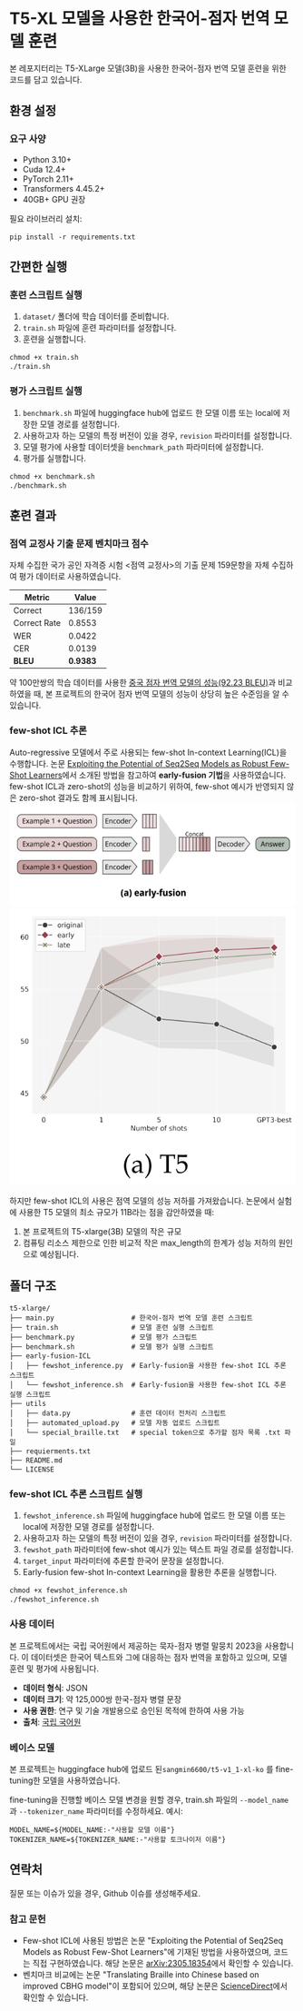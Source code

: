 # T5-XL 모델을 사용한 한국어-점자 번역 모델 훈련

본 레포지터리는 T5-XLarge 모델(3B)을 사용한 한국어-점자 번역 모델 훈련을 위한 코드를 담고 있습니다.

## 환경 설정

### 요구 사양
- Python 3.10+
- Cuda 12.4+
- PyTorch 2.11+
- Transformers 4.45.2+
- 40GB+ GPU 권장

필요 라이브러리 설치:
```
pip install -r requirements.txt
```

## 간편한 실행
### 훈련 스크립트 실행
1. `dataset/` 폴더에 학습 데이터를 준비합니다.
2. `train.sh` 파일에 훈련 파라미터를 설정합니다.
3. 훈련을 실행합니다.
```
chmod +x train.sh
./train.sh
```

### 평가 스크립트 실행
1. `benchmark.sh` 파일에 huggingface hub에 업로드 한 모델 이름 또는 local에 저장한 모델 경로를 설정합니다.
2. 사용하고자 하는 모델의 특정 버전이 있을 경우, `revision` 파라미터를 설정합니다. 
3. 모델 평가에 사용할 데이터셋을 `benchmark_path` 파라미터에 설정합니다.
4. 평가를 실행합니다.
```
chmod +x benchmark.sh
./benchmark.sh
```

## 훈련 결과
### 점역 교정사 기출 문제 벤치마크 점수
자체 수집한 국가 공인 자격증 시험 <점역 교정사>의 기출 문제 159문항을 자체 수집하여 평가 데이터로 사용하였습니다.
<div align="center">

| Metric          | Value               |
|------------------|--------------------|
| Correct         | 136/159             |
| Correct Rate    | 0.8553              |
| WER             | 0.0422              |
| CER             | 0.0139              |
| **BLEU**            | **0.9383**              |
</div>

약 100만쌍의 학습 데이터를 사용한 [중국 점자 번역 모델의 성능(92.23 BLEU)](https://www.sciencedirect.com/science/article/abs/pii/S0141938223000781)과 비교하였을 때, 본 프로젝트의 한국어 점자 번역 모델의 성능이 상당히 높은 수준임을 알 수 있습니다.

### few-shot ICL 추론
Auto-regressive 모델에서 주로 사용되는 few-shot In-context Learning(ICL)을 수행합니다. 논문 [Exploiting the Potential of Seq2Seq Models as Robust Few-Shot Learners](https://arxiv.org/abs/2305.18354)에서 소개된 방법을 참고하여 **early-fusion 기법**을 사용하였습니다. <br>
few-shot ICL과 zero-shot의 성능을 비교하기 위하여, few-shot 예시가 반영되지 않은 zero-shot 결과도 함께 표시됩니다.
![Few-shot ICL Performance Comparison](image-1.png)
![Zero-shot vs Few-shot Results](image.png)

하지만 few-shot ICL의 사용은 점역 모델의 성능 저하를 가져왔습니다. 논문에서 실험에 사용한 T5 모델의 최소 규모가 11B라는 점을 감안하였을 때: <br>
1) 본 프로젝트의 T5-xlarge(3B) 모델의 작은 규모 <br>
2) 컴퓨팅 리소스 제한으로 인한 비교적 작은 max_length의 한계가 성능 저하의 원인으로 예상됩니다.

## 폴더 구조
```
t5-xlarge/
├── main.py                   # 한국어-점자 번역 모델 훈련 스크립트
├── train.sh                  # 모델 훈련 실행 스크립트
├── benchmark.py              # 모델 평가 스크립트
├── benchmark.sh              # 모델 평가 실행 스크립트
├── early-fusion-ICL        
│   ├── fewshot_inference.py  # Early-fusion을 사용한 few-shot ICL 추론 스크립트
│   └── fewshot_inference.sh  # Early-fusion을 사용한 few-shot ICL 추론 실행 스크립트
├── utils
│   ├── data.py               # 훈련 데이터 전처리 스크립트
│   ├── automated_upload.py   # 모델 자동 업로드 스크립트
│   └── special_braille.txt   # special token으로 추가할 점자 목록 .txt 파일
├── requierments.txt
├── README.md
└── LICENSE
```

### few-shot ICL 추론 스크립트 실행
1. `fewshot_inference.sh` 파일에 huggingface hub에 업로드 한 모델 이름 또는 local에 저장한 모델 경로를 설정합니다.
2. 사용하고자 하는 모델의 특정 버전이 있을 경우, `revision` 파라미터를 설정합니다. 
3. `fewshot_path` 파라미터에 few-shot 예시가 있는 텍스트 파일 경로를 설정합니다.
4. `target_input` 파라미터에 추론할 한국어 문장을 설정합니다.
5. Early-fusion few-shot In-context Learning을 활용한 추론을 실행합니다.
```
chmod +x fewshot_inference.sh
./fewshot_inference.sh
```

### 사용 데이터
본 프로젝트에서는 국립 국어원에서 제공하는 묵자-점자 병렬 말뭉치 2023을 사용합니다. 이 데이터셋은 한국어 텍스트와 그에 대응하는 점자 번역을 포함하고 있으며, 모델 훈련 및 평가에 사용됩니다.

- **데이터 형식**: JSON
- **데이터 크기**: 약 125,000쌍 한국-점자 병렬 문장
- **사용 권한**: 연구 및 기술 개발용으로 승인된 목적에 한하여 사용 가능
- **출처**: [국립 국어원](https://kli.korean.go.kr/)


### 베이스 모델
본 프로젝트는 huggingface hub에 업로드 된`sangmin6600/t5-v1_1-xl-ko` 를 fine-tuning한 모델을 사용하였습니다.

fine-tuning을 진행할 베이스 모델 변경을 원할 경우, train.sh 파일의 `--model_name`과 `--tokenizer_name` 파라미터를 수정하세요.
예시:
```
MODEL_NAME=${MODEL_NAME:-"사용할 모델 이름"}
TOKENIZER_NAME=${TOKENIZER_NAME:-"사용할 토크나이저 이름"}
```

## 연락처
질문 또는 이슈가 있을 경우, Github 이슈를 생성해주세요.

### 참고 문헌
- Few-shot ICL에 사용된 방법은 논문 "Exploiting the Potential of Seq2Seq Models as Robust Few-Shot Learners"에 기재된 방법을 사용하였으며, 코드는 직접 구현하였습니다. 해당 논문은 [arXiv:2305.18354](https://arxiv.org/abs/2305.18354)에서 확인할 수 있습니다.
- 벤치마크 비교에는 논문 "Translating Braille into Chinese based on improved CBHG model"이 포함되어 있으며, 해당 논문은 [ScienceDirect](https://www.sciencedirect.com/science/article/abs/pii/S0141938223000781)에서 확인할 수 있습니다.